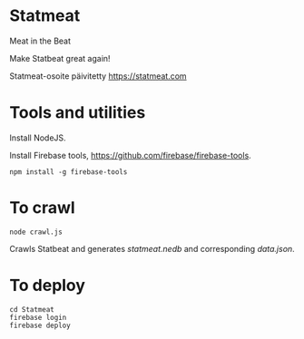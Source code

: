 # Statmeat
Meat in the Beat

Make Statbeat great again!

Statmeat-osoite päivitetty https://statmeat.com

# Tools and utilities
Install NodeJS.

Install Firebase tools, https://github.com/firebase/firebase-tools.

`npm install -g firebase-tools`

# To crawl
`node crawl.js`

Crawls Statbeat and generates *statmeat.nedb* and corresponding *data.json*.

# To deploy

```
cd Statmeat
firebase login
firebase deploy
```
